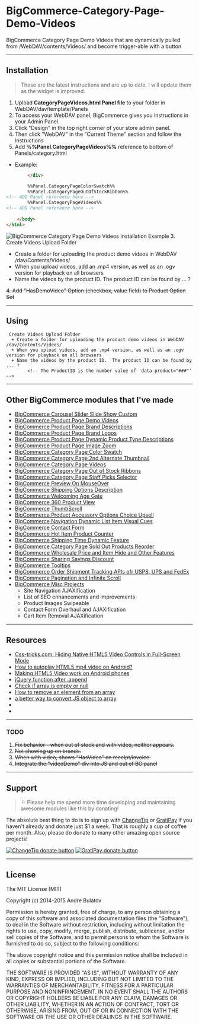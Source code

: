 # BigCommerce-Category-Page-Demo-Videos

BigCommerce Category Page Demo Videos that are dynamically pulled from /WebDAV/contents/Videos/ and become trigger-able with a button


------------------------------------------------------------------------------------



## Installation

> These are the latest instructions and are up to date.  I will update them as the widget is improved.

1. Upload **CategoryPageVideos.html Panel file** to your folder in WebDAV/dav/template/Panels  
  1. To access your WebDAV panel, BigCommerce gives you instructions in your Admin Panel.  
  2. Click "Design" in the top right corner of your store admin panel.  
  3. Then click "WebDAV" in the "Current Theme" section and follow the instructions
2. Add **%%Panel.CategoryPageVideos%%** reference to bottom of Panels/category.html
  + Example:
```HTML
        </div>

        %%Panel.CategoryPageColorSwatch%%                            
        %%Panel.CategoryPageOutOfStockRibbon%%
<!-- ADD Panel reference here -->
        %%Panel.CategoryPageVideos%%                            
<!-- ADD Panel reference here -->
        
    </body>
</html>
```
![BigCommerce Category Page Demo Videos Installation Example](https://raw.githubusercontent.com/iamandrebulatov/BC-Category-Page-Demo-Videos/master/CategoryPageVideos-Screen%20Shot%202015-01-19%20at%208.08.50%20PM%201.png "BigCommerce Product Page Demo Videos Installation Example")
3. Create Videos Upload Folder
  + Create a folder for uploading the product demo videos in WebDAV /dav/Contents/Videos/
  + When you upload videos, add an .mp4 version, as well as an .ogv version for playback on all browsers
  + Name the videos by the product ID.  The product ID can be found by ... ?  
		<!-- The ProductID is the number value of 'data-product="###"' -->  

~~4. Add "HasDemoVideo" Option (checkbox, value field) to Product Option Set~~


                            


------------------------------------------------------------------------------------


## Using

	 Create Videos Upload Folder
	  + Create a folder for uploading the product demo videos in WebDAV /dav/Contents/Videos/
	  + When you upload videos, add an .mp4 version, as well as an .ogv version for playback on all browsers
	  + Name the videos by the product ID.  The product ID can be found by ... ?  
			<!-- The ProductID is the number value of 'data-product="###"' -->  


------------------------------------------------------------------------------------


## Other BigCommerce modules that I've made

* [BigCommerce Carousel Slider Slide Show Custom](https://github.com/iamandrebulatov/BC-Carousel-Slider-Slide-Show-Custom)
* [BigCommerce Product Page Demo Videos](https://github.com/iamandrebulatov/BigCommerce-Product-Page-Demo-Videos)
* [BigCommerce Product Page Brand Descriptions](https://github.com/iamandrebulatov/BigCommerce-Product-Page-Brand-Descriptions)
* [BigCommerce Product Page Brand Logos](https://github.com/iamandrebulatov/BigCommerce-Product-Page-Brand-Logos)
* [BigCommerce Product Page Dynamic Product Type Descriptions](https://github.com/iamandrebulatov/BC-Product-Page-Dynamic-Product-Type-Descriptions)
* [BigCommerce Product Page Image Zoom](https://github.com/iamandrebulatov/BC-Product-Page-Image-Zoom)
* [BigCommerce Category Page Color Swatch](https://github.com/iamandrebulatov/BigCommerce-Color-Swatch-On-Category)
* [BigCommerce Category Page 2nd Alternate Thumbnail](https://github.com/iamandrebulatov/BigCommerce-Category-Pages-2nd-Alternate-Thumbnail)
* [BigCommerce Category Page Videos](https://github.com/iamandrebulatov/BigCommerce-Category-Page-Demo-Videos)
* [BigCommerce Category Page Out of Stock Ribbons](https://github.com/iamandrebulatov/BigCommerce-Out-of-Stock-Category-Items)
* [BigCommerce Category Page Staff Picks Selector](https://github.com/iamandrebulatov/BC-Staff-Picks-Selector)
* [BigCommerce Preview On MouseOver](https://github.com/iamandrebulatov/BC-Preview-On-MouseOver)
* [BigCommerce Shipping Options Description](https://github.com/iamandrebulatov/BC-Shipping-Options-Descriptions)
* [BigCommerce Welcoming Age Gate](https://github.com/iamandrebulatov/BC-Welcoming-Age-Gate)
* [BigCommerce 360 Product View](https://github.com/iamandrebulatov/BC-360-Product-View)
* [BigCommerce ThumbScroll](https://github.com/iamandrebulatov/BC-ThumbScroll)
* [BigCommerce Product Accessory Options Choice Upsell](https://github.com/iamandrebulatov/BC-Product-Accessory-Options-Choice-Upsell)
* [BigCommerce Navigation Dynamic List Item Visual Cues](https://github.com/iamandrebulatov/BC-Nav-Dynamic-List-Item-Visual-Cues)
* [BigCommerce Contact Form](https://github.com/iamandrebulatov/BC-Contact-Form)
* [BigCommerce Hot Item Product Counter](https://github.com/iamandrebulatov/BC-Hot-Item-Product-Counter)
* [BigCommerce Shipping Time Dynamic Feature](https://github.com/iamandrebulatov/BC-Product-Shipping-Time-Dynamic)
* [BigCommerce Category Page Sold Out Products Reorder](https://github.com/iamandrebulatov/BC-Category-Push-Sold-Out-Products-to-Bottom)
* [BigCommerce Wholesale Price and Item Hide and Other Features](https://github.com/iamandrebulatov/BC-Wholesale-Price-and-Item-Hide)
* [BigCommerce Sharing Savings Discount](https://github.com/iamandrebulatov/BC-Sharing-Savings-Discount)
* [BigCommerce Tooltips](https://github.com/iamandrebulatov/BC-Tooltips)
* [BigCommerce Order Shipment Tracking APIs ofr USPS, UPS and FedEx](https://github.com/iamandrebulatov/BC-Order-Shipping-Tracking)
* [BigCommerce Pagination and Infinite Scroll](https://github.com/iamandrebulatov/BC-Category-Pagination)
* [BigCommerce Misc Projects](https://github.com/iamandrebulatov/BigCommerce-Projects) 
  * Site Navigation AJAXification
  * List of SEO enhancements and improvements
  * Product Images Swipeable
  * Contact Form Overhaul and AJAXification
  * Cart Item Removal AJAXification



------------------------------------------------------------------------------------

## Resources

- [Css-tricks.com: Hiding Native HTML5 Video Controls in Full-Screen Mode](https://css-tricks.com/custom-controls-in-html5-video-full-screen/)
- [How to autoplay HTML5 mp4 video on Android?](http://stackoverflow.com/questions/9075520/how-to-autoplay-html5-mp4-video-on-android)
- [Making HTML5 Video work on Android phones](http://www.broken-links.com/2010/07/08/making-html5-video-work-on-android-phones/)
- [jQuery function after .append](http://stackoverflow.com/questions/6068955/jquery-function-after-append)
- [Check if array is empty or null](http://stackoverflow.com/questions/7198197/check-if-array-is-empty-or-null)
- [How to remove an element from an array](http://www.simonewebdesign.it/how-to-remove-element-from-array/)
- [a better way to convert JS object to array](http://stackoverflow.com/questions/6857468/a-better-way-to-convert-js-object-to-array)
- []()
- []()


------------------------------------------------------------------------------------


### TODO

1. ~~Fix behavior - when out of stock and with video, neither appears.~~
2. ~~Not showing up on brands.~~
3. ~~When with video, shows “HasVideo” on receipt/invoice.~~
4. ~~Integrate the "videoDemo" div into JS and out of BC panel~~


------------------------------------------------------------------------------------


## Support

> ⚐ Please help me spend more time developing and maintaining awesome modules like this by donating!

The absolute best thing to do is to sign up with [ChangeTip](//changetip.com) or [GratiPay](//gratipay.com) if you haven't already and donate just $1 a week. That is roughly a cup of coffee per month. Also, please do donate to many other amazing open source projects!

[![ChangeTip donate button](http://andrebulatov.com/wp-content/uploads/tipme_button.png)](//www.changetip.com/tipme/andre.bulatov/ "Donate once-off to this project using ChangeTip")
[![GratiPay donate button](http://andrebulatov.com/wp-content/uploads/gratipay-button.png)](//www.gratipay.com/andrebulatov/ "Donate once-off to this project using GratiPay")


------------------------------------------------------------------------------------


## License

The MIT License (MIT)

Copyright (c) 2014-2015 Andre Bulatov

Permission is hereby granted, free of charge, to any person obtaining a copy
of this software and associated documentation files (the "Software"), to deal
in the Software without restriction, including without limitation the rights
to use, copy, modify, merge, publish, distribute, sublicense, and/or sell
copies of the Software, and to permit persons to whom the Software is
furnished to do so, subject to the following conditions:

The above copyright notice and this permission notice shall be included in
all copies or substantial portions of the Software.

THE SOFTWARE IS PROVIDED "AS IS", WITHOUT WARRANTY OF ANY KIND, EXPRESS OR
IMPLIED, INCLUDING BUT NOT LIMITED TO THE WARRANTIES OF MERCHANTABILITY,
FITNESS FOR A PARTICULAR PURPOSE AND NONINFRINGEMENT. IN NO EVENT SHALL THE
AUTHORS OR COPYRIGHT HOLDERS BE LIABLE FOR ANY CLAIM, DAMAGES OR OTHER
LIABILITY, WHETHER IN AN ACTION OF CONTRACT, TORT OR OTHERWISE, ARISING FROM,
OUT OF OR IN CONNECTION WITH THE SOFTWARE OR THE USE OR OTHER DEALINGS IN
THE SOFTWARE.
